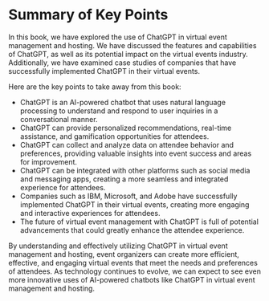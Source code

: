 Summary of Key Points
=================================

In this book, we have explored the use of ChatGPT in virtual event management and hosting. We have discussed the features and capabilities of ChatGPT, as well as its potential impact on the virtual events industry. Additionally, we have examined case studies of companies that have successfully implemented ChatGPT in their virtual events.

Here are the key points to take away from this book:

* ChatGPT is an AI-powered chatbot that uses natural language processing to understand and respond to user inquiries in a conversational manner.
* ChatGPT can provide personalized recommendations, real-time assistance, and gamification opportunities for attendees.
* ChatGPT can collect and analyze data on attendee behavior and preferences, providing valuable insights into event success and areas for improvement.
* ChatGPT can be integrated with other platforms such as social media and messaging apps, creating a more seamless and integrated experience for attendees.
* Companies such as IBM, Microsoft, and Adobe have successfully implemented ChatGPT in their virtual events, creating more engaging and interactive experiences for attendees.
* The future of virtual event management with ChatGPT is full of potential advancements that could greatly enhance the attendee experience.

By understanding and effectively utilizing ChatGPT in virtual event management and hosting, event organizers can create more efficient, effective, and engaging virtual events that meet the needs and preferences of attendees. As technology continues to evolve, we can expect to see even more innovative uses of AI-powered chatbots like ChatGPT in virtual event management and hosting.
